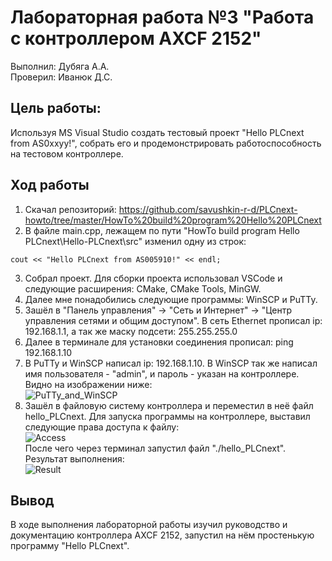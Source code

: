 # Лабораторная работа №3 "Работа с контроллером AXCF 2152"   
Выполнил: Дубяга А.А.   
Проверил: Иванюк Д.С.  
## Цель работы:  
Используя MS Visual Studio создать тестовый проект "Hello PLCnext from AS0xxyy!", собрать его и продемонстрировать работоспособность на тестовом контроллере.  
## Ход работы  
1. Скачал репозиторий: https://github.com/savushkin-r-d/PLCnext-howto/tree/master/HowTo%20build%20program%20Hello%20PLCnext
2. В файле main.cpp, лежащем по пути "HowTo build program Hello PLCnext\Hello-PLCnext\src" изменил одну из строк:  
```с++
cout << "Hello PLCnext from AS005910!" << endl;
```
3. Собрал проект. Для сборки проекта использовал VSCode и следующие расширения: CMake, CMake Tools, MinGW.   
4. Далее мне понадобились следующие программы: WinSCP и PuTTy.    
5. Зашёл в "Панель управления" -> "Сеть и Интернет" -> "Центр управления сетями и общим доступом". В сеть Ethernet прописал ip: 192.168.1.1, а так же маску подсети: 255.255.255.0  
6. Далее в терминале для установки соединения прописал: ping 192.168.1.10  
7. В PuTTy и WinSCP написал ip: 192.168.1.10. В WinSCP так же написал имя пользователя - "admin", и пароль - указан на контроллере. Видно на изображении ниже:  
![PuTTy_and_WinSCP](/task_03/image/PuTTY_and_WinSCP.png)  
8. Зашёл в файловую систему контроллера и переместил в неё файл hello_PLCnext. Для запуска программы на контроллере, выставил следующие права доступа к файлу:  
![Access](/task_03/image/Access.png)  
После чего через терминал запустил файл "./hello_PLCnext". Результат выполнения:  
![Result](/task_03/image/Result.png)  
## Вывод  
В ходе выполнения лабораторной работы изучил руководство и документацию контроллера AXCF 2152, запустил на нём простенькую программу "Hello PLCnext".  